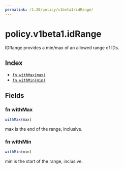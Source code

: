 ```yaml
---
permalink: /1.20/policy/v1beta1/idRange/
---
```


# policy.v1beta1.idRange

IDRange provides a min/max of an allowed range of IDs.

## Index

* [`fn withMax(max)`](#fn-withmax)
* [`fn withMin(min)`](#fn-withmin)

## Fields

### fn withMax

```ts
withMax(max)
```

max is the end of the range, inclusive.

### fn withMin

```ts
withMin(min)
```

min is the start of the range, inclusive.